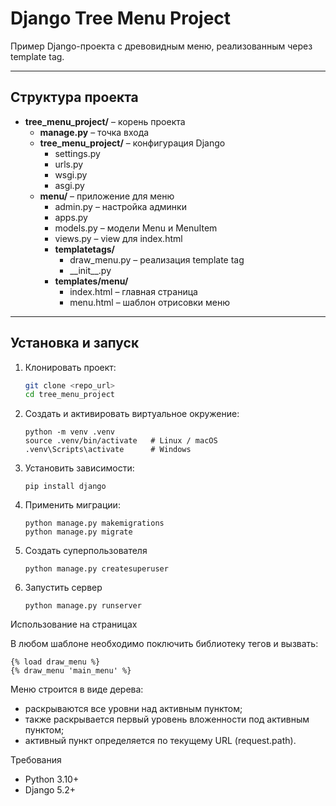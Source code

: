 # Django Tree Menu Project

Пример Django-проекта с древовидным меню, реализованным через template tag.

---

## Структура проекта

- **tree_menu_project/** – корень проекта  
  - **manage.py** – точка входа  
  - **tree_menu_project/** – конфигурация Django  
    - settings.py  
    - urls.py  
    - wsgi.py  
    - asgi.py  
  - **menu/** – приложение для меню  
    - admin.py – настройка админки  
    - apps.py  
    - models.py – модели Menu и MenuItem  
    - views.py – view для index.html  
    - **templatetags/**  
      - draw_menu.py – реализация template tag  
      - \_\_init\_\_.py  
    - **templates/menu/**  
      - index.html – главная страница  
      - menu.html – шаблон отрисовки меню  

---

## Установка и запуск

1. Клонировать проект:
   ```bash
   git clone <repo_url>
   cd tree_menu_project
   ```
   
2. Создать и активировать виртуальное окружение:
   ```
   python -m venv .venv
   source .venv/bin/activate   # Linux / macOS
   .venv\Scripts\activate      # Windows
   ```
3. Установить зависимости:
   ```
   pip install django
   ```
4. Применить миграции:
   ```
   python manage.py makemigrations
   python manage.py migrate
   ```
5. Создать суперпользователя
   ```
   python manage.py createsuperuser
   ```
6. Запустить сервер
   ```
   python manage.py runserver
   ```

Использование на страницах

В любом шаблоне необходимо поключить библиотеку тегов и вызвать:
   ```
   {% load draw_menu %}
   {% draw_menu 'main_menu' %}
   ```
Меню строится в виде дерева:
* раскрываются все уровни над активным пунктом;
* также раскрывается первый уровень вложенности под активным пунктом;
* активный пункт определяется по текущему URL (request.path).

Требования

* Python 3.10+
* Django 5.2+
